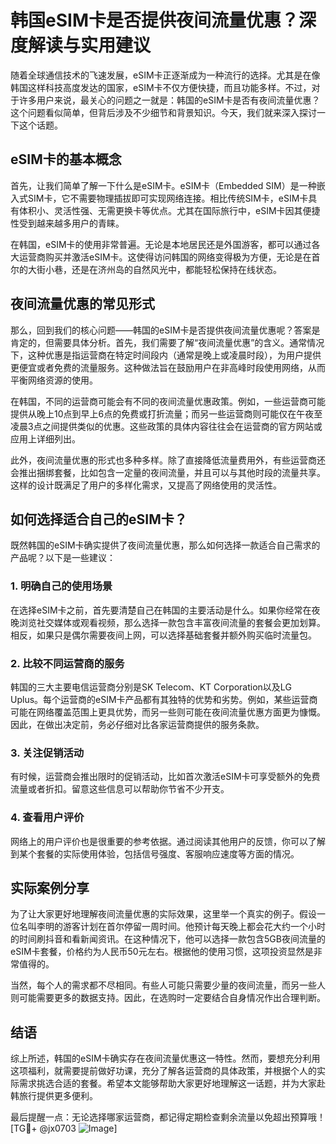 # 韩国eSIM卡是否提供夜间流量优惠？深度解读与实用建议

随着全球通信技术的飞速发展，eSIM卡正逐渐成为一种流行的选择。尤其是在像韩国这样科技高度发达的国家，eSIM卡不仅方便快捷，而且功能多样。不过，对于许多用户来说，最关心的问题之一就是：韩国的eSIM卡是否有夜间流量优惠？这个问题看似简单，但背后涉及不少细节和背景知识。今天，我们就来深入探讨一下这个话题。

## eSIM卡的基本概念

首先，让我们简单了解一下什么是eSIM卡。eSIM卡（Embedded SIM）是一种嵌入式SIM卡，它不需要物理插拔即可实现网络连接。相比传统SIM卡，eSIM卡具有体积小、灵活性强、无需更换卡等优点。尤其在国际旅行中，eSIM卡因其便捷性受到越来越多用户的青睐。

在韩国，eSIM卡的使用非常普遍。无论是本地居民还是外国游客，都可以通过各大运营商购买并激活eSIM卡。这使得访问韩国的网络变得极为方便，无论是在首尔的大街小巷，还是在济州岛的自然风光中，都能轻松保持在线状态。

## 夜间流量优惠的常见形式

那么，回到我们的核心问题——韩国的eSIM卡是否提供夜间流量优惠呢？答案是肯定的，但需要具体分析。首先，我们需要了解“夜间流量优惠”的含义。通常情况下，这种优惠是指运营商在特定时间段内（通常是晚上或凌晨时段），为用户提供更便宜或者免费的流量服务。这种做法旨在鼓励用户在非高峰时段使用网络，从而平衡网络资源的使用。

在韩国，不同的运营商可能会有不同的夜间流量优惠政策。例如，一些运营商可能提供从晚上10点到早上6点的免费或打折流量；而另一些运营商则可能仅在午夜至凌晨3点之间提供类似的优惠。这些政策的具体内容往往会在运营商的官方网站或应用上详细列出。

此外，夜间流量优惠的形式也多种多样。除了直接降低流量费用外，有些运营商还会推出捆绑套餐，比如包含一定量的夜间流量，并且可以与其他时段的流量共享。这样的设计既满足了用户的多样化需求，又提高了网络使用的灵活性。

## 如何选择适合自己的eSIM卡？

既然韩国的eSIM卡确实提供了夜间流量优惠，那么如何选择一款适合自己需求的产品呢？以下是一些建议：

### 1. **明确自己的使用场景**
   在选择eSIM卡之前，首先要清楚自己在韩国的主要活动是什么。如果你经常在夜晚浏览社交媒体或观看视频，那么选择一款包含丰富夜间流量的套餐会更加划算。相反，如果只是偶尔需要夜间上网，可以选择基础套餐并额外购买临时流量包。

### 2. **比较不同运营商的服务**
   韩国的三大主要电信运营商分别是SK Telecom、KT Corporation以及LG Uplus。每个运营商的eSIM卡产品都有其独特的优势和劣势。例如，某些运营商可能在网络覆盖范围上更具优势，而另一些则可能在夜间流量优惠方面更为慷慨。因此，在做出决定前，务必仔细对比各家运营商提供的服务条款。

### 3. **关注促销活动**
   有时候，运营商会推出限时的促销活动，比如首次激活eSIM卡可享受额外的免费流量或者折扣。留意这些信息可以帮助你节省不少开支。

### 4. **查看用户评价**
   网络上的用户评价也是很重要的参考依据。通过阅读其他用户的反馈，你可以了解到某个套餐的实际使用体验，包括信号强度、客服响应速度等方面的情况。

## 实际案例分享

为了让大家更好地理解夜间流量优惠的实际效果，这里举一个真实的例子。假设一位名叫李明的游客计划在首尔停留一周时间。他预计每天晚上都会花大约一个小时的时间刷抖音和看新闻资讯。在这种情况下，他可以选择一款包含5GB夜间流量的eSIM卡套餐，价格约为人民币50元左右。根据他的使用习惯，这项投资显然是非常值得的。

当然，每个人的需求都不尽相同。有些人可能只需要少量的夜间流量，而另一些人则可能需要更多的数据支持。因此，在选购时一定要结合自身情况作出合理判断。

## 结语

综上所述，韩国的eSIM卡确实存在夜间流量优惠这一特性。然而，要想充分利用这项福利，就需要提前做好功课，充分了解各运营商的具体政策，并根据个人的实际需求挑选合适的套餐。希望本文能够帮助大家更好地理解这一话题，并为大家赴韩旅行提供更多便利。

最后提醒一点：无论选择哪家运营商，都记得定期检查剩余流量以免超出预算哦！[TG💪+ @jx0703 ![Image](https://github.com/user-attachments/assets/dbca1d08-cadb-493c-b0ec-ad6f7a83f270)]